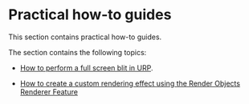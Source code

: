 # Practical how-to guides

This section contains practical how-to guides.

The section contains the following topics:

* [How to perform a full screen blit in URP](renderer-features/how-to-fullscreen-blit-in-xr-spi.md).

* [How to create a custom rendering effect using the Render Objects Renderer Feature](containers/how-to-custom-effect-render-objects.md)
